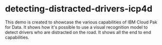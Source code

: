 # detecting-distracted-drivers-icp4d
This demo is created to showcase the various capabilities of IBM Cloud Pak for Data. It shows how it's possible to use a visual recognition model to detect drivers who are distracted on the road. It shows all the end to end capabilities.
